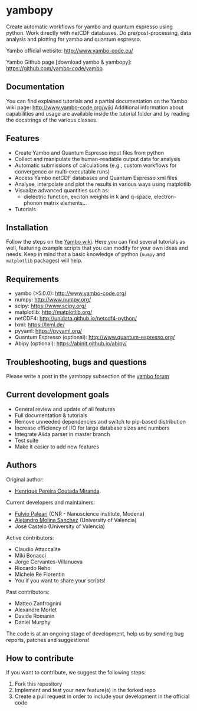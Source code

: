 yambopy
=======

Create automatic workflows for yambo and quantum espresso using python. Work directly with netCDF databases.
Do pre/post-processing, data analysis and plotting for yambo and quantum espresso.

Yambo official website: http://www.yambo-code.eu/ 

Yambo Github page [download yambo & yambopy]: https://github.com/yambo-code/yambo


Documentation
-------------
You can find explained tutorials and a partial 
documentation on the Yambo wiki page: http://www.yambo-code.org/wiki
Additional information about capabilities and usage are available inside the tutorial folder and by reading the docstrings of the various classes.

Features
--------
- Create Yambo and Quantum Espresso input files from python
- Collect and manipulate the human-readable output data for analysis
- Automatic submissions of calculations (e.g., custom workflows for convergence or multi-executable runs)
- Access Yambo netCDF databases and Quantum Espresso xml files
- Analyse, interpolate and plot the results in various ways using matplotlib
- Visualize advanced quantities such as:
  -  dielectric function, exciton weights in k and q-space, electron-phonon matrix elements...
- Tutorials

Installation
------------
Follow the steps on the [Yambo wiki](https://www.yambo-code.eu/wiki/index.php/First_steps_in_Yambopy). 
Here you can find several tutorials as well, featuring example scripts that you can modify for your own ideas and needs. 
Keep in mind that a basic knowledge of python (`numpy` and `matplotlib` packages) will help. 

Requirements
------------
- yambo (>5.0.0): http://www.yambo-code.org/
- numpy: http://www.numpy.org/
- scipy: https://www.scipy.org/
- matplotlib: http://matplotlib.org/
- netCDF4: http://unidata.github.io/netcdf4-python/
- lxml: https://lxml.de/
- pyyaml: https://pyyaml.org/
- Quantum Espresso (optional): http://www.quantum-espresso.org/
- Abipy (optional): https://abinit.github.io/abipy/

Troubleshooting, bugs and questions
-----------------------------------
Please write a post in the yambopy subsection of the [yambo forum](https://www.yambo-code.eu/forum/viewforum.php?f=35&sid=77b7f6076dea7cdf40432efbc035feb6)

Current development goals
-------------------------
- General review and update of all features
- Full documentation & tutorials
- Remove unneeded dependencies and switch to pip-based distribution
- Increase efficiency of I/O for large database sizes and numbers
- Integrate Aiida parser in master branch
- Test suite
- Make it easier to add new features

Authors
------
Original author:
- [Henrique Pereira Coutada Miranda](http://henriquemiranda.github.io/).

Current developers and maintainers:
- [Fulvio Paleari](http://palful.github.io) (CNR - Nanoscience institute, Modena)
- [Alejandro Molina Sanchez](http://alexmoratalla.github.io/) (University of Valencia)
- José Castelo (University of Valencia) 

Active contributors:
- Claudio Attaccalite
- Miki Bonacci
- Jorge Cervantes-Villanueva
- Riccardo Reho
- Michele Re Fiorentin
- You if you want to share your scripts!

Past contributors:
- Matteo Zanfrognini
- Alexandre Morlet
- Davide Romanin
- Daniel Murphy

The code is at an ongoing stage of development, help us by sending bug reports, patches and suggestions!

How to contribute
-----------------
If you want to contribute, we suggest the following steps:
1. Fork this repository
2. Implement and test your new feature(s) in the forked repo
3. Create a pull request in order to include your development in the official code
